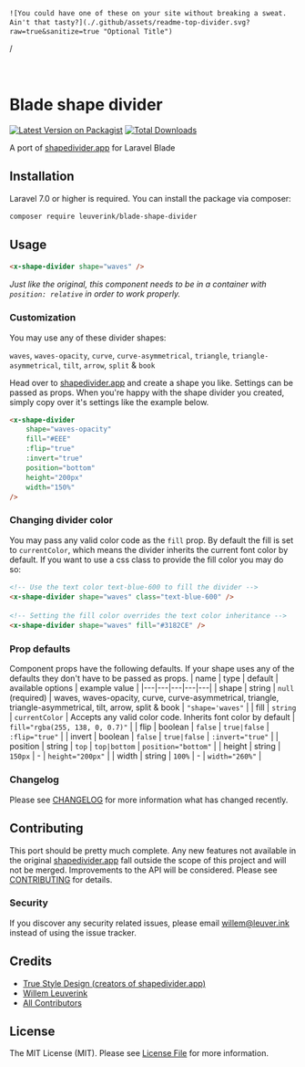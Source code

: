     ![You could have one of these on your site without breaking a sweat. Ain't that tasty?](./.github/assets/readme-top-divider.svg?raw=true&sanitize=true "Optional Title")
/<br /><br/><br />

# Blade shape divider

[![Latest Version on Packagist](https://img.shields.io/packagist/v/leuverink/blade-shape-divider.svg?style=flat-square)](https://packagist.org/packages/leuverink/blade-shape-divider)
[![Total Downloads](https://img.shields.io/packagist/dt/leuverink/blade-shape-divider.svg?style=flat-square)](https://packagist.org/packages/leuverink/blade-shape-divider)

A port of [shapedivider.app](shapedivider.app) for Laravel Blade

## Installation
Laravel 7.0 or higher is required.
You can install the package via composer:

``` bash
composer require leuverink/blade-shape-divider
```

## Usage

``` html
<x-shape-divider shape="waves" />
```
*Just like the original, this component needs to be in a container with `position: relative` in order to work properly.*

### Customization
You may use any of these divider shapes:

`waves`, `waves-opacity`, `curve`, `curve-asymmetrical`, `triangle`, `triangle-asymmetrical`, `tilt`, `arrow`, `split` & `book`

Head over to [shapedivider.app](shapedivider.app) and create a shape you like. Settings can be passed as props. When you're happy with the shape divider you created, simply copy over it's settings like the example below.

``` html
<x-shape-divider
    shape="waves-opacity"
    fill="#EEE"
    :flip="true"
    :invert="true"
    position="bottom"
    height="200px"
    width="150%"
/>
```

### Changing divider color
You may pass any valid color code as the `fill` prop. By default the fill is set to `currentColor`, which means the divider inherits the current font color by default. If you want to use a css class to provide the fill color you may do so:

``` html
<!-- Use the text color text-blue-600 to fill the divider -->
<x-shape-divider shape="waves" class="text-blue-600" />

<!-- Setting the fill color overrides the text color inheritance -->
<x-shape-divider shape="waves" fill="#3182CE" />
```

### Prop defaults
Component props have the following defaults. If your shape uses any of the defaults they don't have to be passed as props.
| name | type | default | available options | example value |
|---|---|---|---|---|
| shape | string | `null` (required) | waves, waves-opacity, curve, curve-asymmetrical, triangle, triangle-asymmetrical, tilt, arrow, split & book | `"shape='waves"` |
| fill | `string` | `currentColor` | Accepts any valid color code. Inherits font color by default | `fill="rgba(255, 138, 0, 0.7)"` |
| flip | boolean | `false` | `true|false` | `:flip="true"` |
| invert | boolean | `false` | `true|false` | `:invert="true"` |
| position | string | `top` | `top|bottom` | `position="bottom"` |
| height | string | `150px` | - | `height="200px"` |
| width | string | `100%` | - | `width="260%"` |

### Changelog

Please see [CHANGELOG](CHANGELOG.md) for more information what has changed recently.

## Contributing

This port should be pretty much complete. Any new features not available in the original [shapedivider.app](shapedivider.app) fall outside the scope of this project and will not be merged.
Improvements to the API will be considered.
Please see [CONTRIBUTING](CONTRIBUTING.md) for details.

### Security

If you discover any security related issues, please email willem@leuver.ink instead of using the issue tracker.

## Credits
- [True Style Design (creators of shapedivider.app)](https://truestyledesign.co.uk)
- [Willem Leuverink](https://github.com/gwleuverink)
- [All Contributors](../../contributors)

## License

The MIT License (MIT). Please see [License File](LICENSE.md) for more information.
